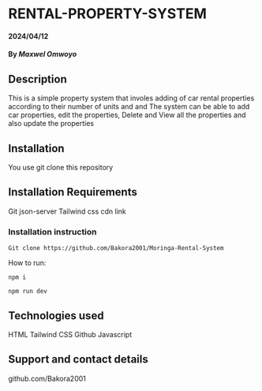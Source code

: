 # RENTAL-PROPERTY-SYSTEM

#### 2024/04/12

#### By *Maxwel Omwoyo*

## Description
This is a simple property system that involes adding of car rental properties
according to their number of units and and The system can be able to add car properties, edit the properties, Delete and View all the properties and also update the properties

## Installation
You use git clone this repository

## Installation Requirements
Git
json-server
Tailwind css cdn link
### Installation instruction
```
Git clone https://github.com/Bakora2001/Moringa-Rental-System

```
How to run:

```
npm i
```
```
npm run dev
```

## Technologies used
HTML
Tailwind CSS
Github
Javascript

## Support and contact details
github.com/Bakora2001
